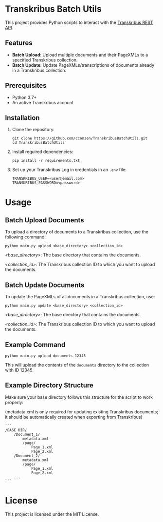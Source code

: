 # Transkribus Batch Utils

This project provides Python scripts to interact with the [Transkribus REST API](https://readcoop.eu/transkribus/docu/rest-api/). 

## Features

- **Batch Upload**: Upload multiple documents and their PageXMLs to a specified Transkribus collection.
- **Batch Update**: Update PageXMLs/transcriptions of documents already in a Transkribus collection.
  
## Prerequisites

- Python 3.7+
- An active Transkribus account

## Installation

1. Clone the repository:

   ```
   git clone https://github.com/cconzen/TranskribusBatchUtils.git
   cd TranskribusBatchUtils
   ```
2. Install required dependencies:
   
   ```
   pip install -r requirements.txt
   ```
3. Set up your Transkribus Log in credentials in an ```.env``` file:
   ```
   TRANSKRIBUS_USER=<user@email.com>
   TRANSKRIBUS_PASSWORD=<password>
   ```

# Usage
## Batch Upload Documents

To upload a directory of documents to a Transkribus collection, use the following command:

   ```
   python main.py upload <base_directory> <collection_id>
   ```

_<base_directory>_: The base directory that contains the documents.

_<collection_id>_: The Transkribus collection ID to which you want to upload the documents.

## Batch Update Documents

To update the PageXMLs of all documents in a Transkribus collection, use:

   ```
  python main.py update <base_directory> <collection_id>
   ```

_<base_directory>_: The base directory that contains the documents.

_<collection_id>_: The Transkribus collection ID to which you want to upload the documents.

## Example Command

   ```
   python main.py upload documents 12345
   ```

This will upload the contents of the ```documents``` directory to the collection with ID 12345.

## Example Directory Structure

Make sure your base directory follows this structure for the script to work properly:

(metadata.xml is only required for updating existing Transkribus documents; it should be automatically created when exporting from Transkribus)

    ```
    /BASE_DIR/
        /Document_1/
            metadata.xml
            /page/
                Page_1.xml
                Page_2.xml
        /Document_2/
            metadata.xml
            /page/
                Page_1.xml
                Page_2.xml
        ...
    ```

# License
This project is licensed under the MIT License.
